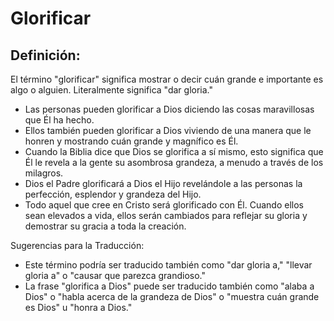# Glorificar

## Definición: 

El término "glorificar" significa mostrar o decir cuán grande e importante es algo o alguien. Literalmente significa "dar gloria."

* Las personas pueden glorificar a Dios diciendo las cosas maravillosas que Él ha hecho.
* Ellos también pueden glorificar a Dios viviendo de una manera que le honren y mostrando cuán grande y magnífico es Él.
* Cuando la Biblia dice que Dios se glorifica a sí mismo, esto significa que Él le revela a la gente su asombrosa grandeza, a menudo a través de los milagros.
* Dios el Padre glorificará a Dios el Hijo revelándole a las personas la perfección, esplendor y grandeza del Hijo.
* Todo aquel que cree en Cristo será glorificado con Él. Cuando ellos sean elevados a vida, ellos serán cambiados para reflejar su gloria y demostrar su gracia a toda la creación.

Sugerencias para la Traducción:

* Este término podría ser traducido también como "dar gloria a,"  "llevar gloria a" o "causar que parezca grandioso."
* La frase "glorifica a Dios" puede ser traducido también como "alaba a Dios" o "habla acerca de la grandeza de Dios" o  "muestra cuán grande es Dios" u "honra a Dios."

